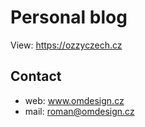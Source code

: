 # Personal blog

View: https://ozzyczech.cz

## Contact

* web: www.omdesign.cz
* mail: roman@omdesign.cz